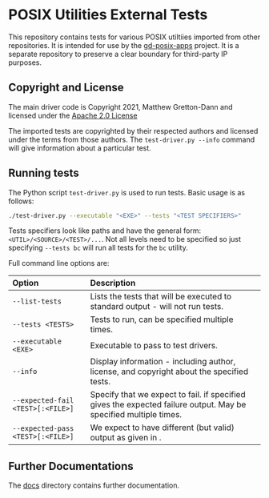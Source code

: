 # POSIX Utilities External Tests

This repository contains tests for various POSIX utiltiies imported from other repositories.  It
is intended for use by the [gd-posix-apps](https://github.com/matt-gretton-dann/gd-posix-apps)
project.  It is a separate repository to preserve a clear boundary for third-party IP purposes.

## Copyright and License

The main driver code is Copyright 2021, Matthew Gretton-Dann and licensed under the
[Apache 2.0 License](./licenses/Apache-2.0.txt)

The imported tests are copyrighted by their respected authors and licensed under the terms from
those authors.  The `test-driver.py --info` command will give information about a particular
test.

## Running tests

The Python script `test-driver.py` is used to run tests.  Basic usage is as follows:

```sh
./test-driver.py --executable "<EXE>" --tests "<TEST SPECIFIERS>"
```

Tests specifiers look like paths and have the general form: `<UTIL>/<SOURCE>/<TEST>/...`.  Not
all levels need to be specified so just specifying `--tests bc` will run all tests for the `bc`
utility.

Full command line options are:

| Option | Description |
| :----- | :---------- |
| `--list-tests` | Lists the tests that will be executed to standard output - will not run tests. |
| `--tests <TESTS>` | Tests to run, can be specified multiple times. |
| `--executable <EXE>` | Executable to pass to test drivers. |
| `--info` | Display information - including author, license, and copyright about the specified tests. |
| `--expected-fail <TEST>[:<FILE>]` | Specify that we expect <TEST> to fail.  <FILE> if specified gives the expected failure output.  May be specified multiple times. |
| `--expected-pass <TEST>[:<FILE>]` | We expect <TEST> to have different (but valid) output as given in <FILE>. |

## Further Documentations

The [docs](./docs/index.md) directory contains further documentation.
